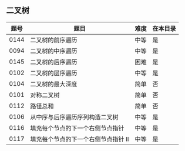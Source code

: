 ## 二叉树
|题号|题目|难度|在本目录|
|----|----|----|----|
|0144|二叉树的前序遍历|中等|是|
|0094|二叉树的中序遍历|中等|是|
|0145|二叉树的后序遍历|困难|是|
|0102|二叉树的层序遍历|中等|是|
|0104|二叉树的最大深度|简单|否|
|0101|对称二叉树|简单|否|
|0112|路径总和|简单|否|
|0106|从中序与后序遍历序列构造二叉树|中等|是|
|0116|填充每个节点的下一个右侧节点指针|中等|是|
|0117|填充每个节点的下一个右侧节点指针 II|中等|是|